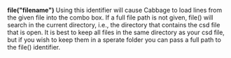 <a name="file_combobox"></a>**file("filename")** Using this identifier will cause Cabbage to load lines from the given file into the combo box. If a full file path is not given, file() will search  in the current directory, i.e., the directory that contains the csd file that is open. It is best to keep all files in the same directory as your csd file, but if you wish to keep them in a sperate folder you can pass a full path to the file() identifier. 